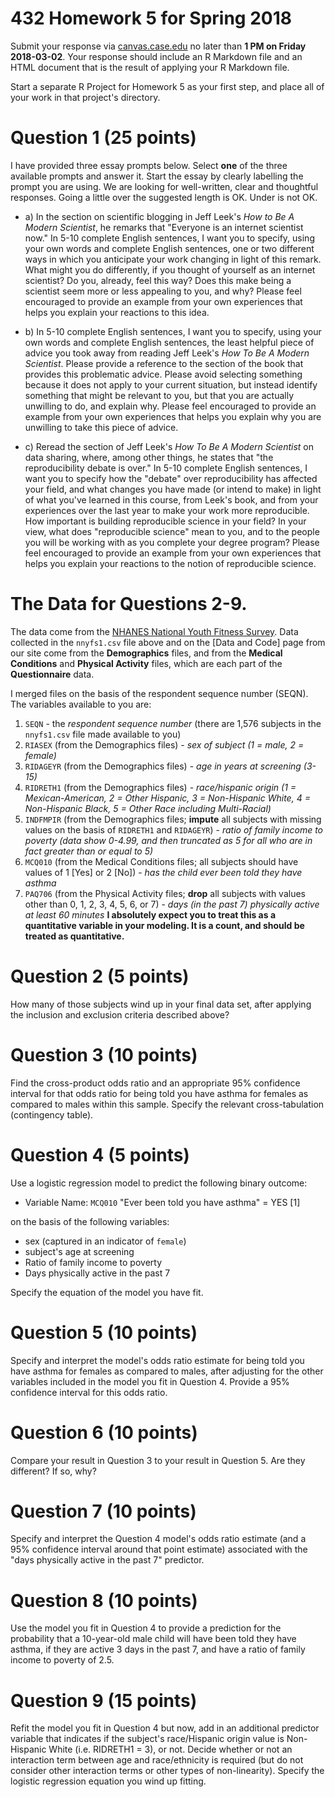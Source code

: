 # 432 Homework 5 for Spring 2018

Submit your response via [canvas.case.edu](https://canvas.case.edu/) no later than **1 PM on Friday 2018-03-02**. Your response should include an R Markdown file and an HTML document that is the result of applying your R Markdown file. 

Start a separate R Project for Homework 5 as your first step, and place all of your work in that project's directory.

# Question 1 (25 points)

I have provided three essay prompts below. Select **one** of the three available prompts and answer it. Start the essay by clearly labelling the prompt you are using. We are looking for well-written, clear and thoughtful responses. Going a little over the suggested length is OK. Under is not OK.

- a) In the section on scientific blogging in Jeff Leek's *How to Be A Modern Scientist*, he remarks that "Everyone is an internet scientist now." In 5-10 complete English sentences, I want you to specify, using your own words and complete English sentences, one or two different ways in which you anticipate your work changing in light of this remark. What might you do differently, if you thought of yourself as an internet scientist? Do you, already, feel this way? Does this make being a scientist seem more or less appealing to you, and why? Please feel encouraged to provide an example from your own experiences that helps you explain your reactions to this idea.

- b) In 5-10 complete English sentences, I want you to specify, using your own words and complete English sentences, the least helpful piece of advice you took away from reading Jeff Leek's *How To Be A Modern Scientist*. Please provide a reference to the section of the book that provides this problematic advice. Please avoid selecting something because it does not apply to your current situation, but instead identify something that might be relevant to you, but that you are actually unwilling to do, and explain why. Please feel encouraged to provide an example from your own experiences that helps you explain why you are unwilling to take this piece of advice.

- c) Reread the section of Jeff Leek's *How To Be A Modern Scientist* on data sharing, where, among other things, he states that "the reproducibility debate is over." In 5-10 complete English sentences, I want you to specify how the "debate" over reproducibility has affected your field, and what changes you have made (or intend to make) in light of what you've learned in this course, from Leek's book, and from your experiences over the last year to make your work more reproducible. How important is building reproducible science in your field? In your view, what does "reproducible science" mean to you, and to the people you will be working with as you complete your degree program? Please feel encouraged to provide an example from your own experiences that helps you explain your reactions to the notion of reproducible science.

# The Data for Questions 2-9.

The data come from the [NHANES National Youth Fitness Survey](http://wwwn.cdc.gov/nchs/nhanes/search/nnyfs12.aspx). Data collected in the `nnyfs1.csv` file above and on the [Data and Code] page from our site come from the **Demographics** files, and from the **Medical Conditions** and **Physical Activity** files, which are each part of the **Questionnaire** data.

I merged files on the basis of the respondent sequence number (SEQN). The variables available to you are:

1. `SEQN` - the *respondent sequence number* (there are 1,576 subjects in the `nnyfs1.csv` file made available to you)
2. `RIASEX` (from the Demographics files) - *sex of subject (1 = male, 2 = female)*
3. `RIDAGEYR` (from the Demographics files) - *age in years at screening (3-15)*
4. `RIDRETH1` (from the Demographics files) - *race/hispanic origin (1 = Mexican-American, 2 = Other Hispanic, 3 = Non-Hispanic White, 4 = Non-Hispanic Black, 5 = Other Race including Multi-Racial)*
5. `INDFMPIR` (from the Demographics files; **impute** all subjects with missing values on the basis of `RIDRETH1` and `RIDAGEYR`) - *ratio of family income to poverty (data show 0-4.99, and then truncated as 5 for all who are in fact greater than or equal to 5)*
6. `MCQ010` (from the Medical Conditions files; all subjects should have values of 1 [Yes] or 2 [No]) - *has the child ever been told they have asthma*
7. `PAQ706` (from the Physical Activity files; **drop** all subjects with values other than 0, 1, 2, 3, 4, 5, 6, or 7) - *days (in the past 7) physically active at least 60 minutes* **I absolutely expect you to treat this as a quantitative variable in your modeling. It is a count, and should be treated as quantitative.**

# Question 2 (5 points)

How many of those subjects wind up in your final data set, after applying the inclusion and exclusion criteria described above?

# Question 3 (10 points)

Find the cross-product odds ratio and an appropriate 95% confidence interval for that odds ratio for being told you have asthma for females as compared to males within this sample. Specify the relevant cross-tabulation (contingency table).

# Question 4 (5 points)

Use a logistic regression model to predict the following binary outcome:

- Variable Name: `MCQ010` "Ever been told you have asthma" = YES [1] 

on the basis of the following variables:

- sex (captured in an indicator of `female`)
- subject's age at screening
- Ratio of family income to poverty
- Days physically active in the past 7

Specify the equation of the model you have fit.

# Question 5 (10 points)

Specify and interpret the model's odds ratio estimate for being told you have asthma for females as compared to males, after adjusting for the other variables included in the model you fit in Question 4. Provide a 95% confidence interval for this odds ratio.

# Question 6 (10 points)

Compare your result in Question 3 to your result in Question 5. Are they different? If so, why?

# Question 7 (10 points)

Specify and interpret the Question 4 model's odds ratio estimate (and a 95% confidence interval around that point estimate) associated with the "days physically active in the past 7" predictor. 

# Question 8 (10 points)

Use the model you fit in Question 4 to provide a prediction for the probability that a 10-year-old male child will have been told they have asthma, if they are active 3 days in the past 7, and have a ratio of family income to poverty of 2.5.

# Question 9 (15 points)

Refit the model you fit in Question 4 but now, add in an additional predictor variable that indicates if the subject's race/Hispanic origin value is Non-Hispanic White (i.e. RIDRETH1 = 3), or not. Decide whether or not an interaction term between age and race/ethnicity is required (but do not consider other interaction terms or other types of non-linearity). Specify the logistic regression equation you wind up fitting. 

